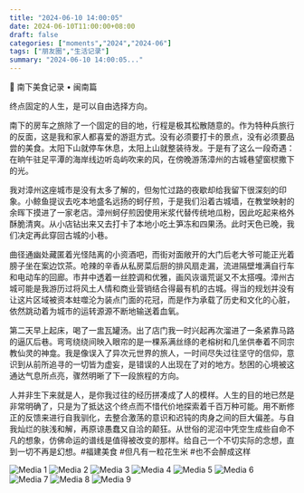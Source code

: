 ```yaml
---
title: "2024-06-10 14:00:05"
date: 2024-06-10T11:00:00+08:00
draft: false
categories: ["moments","2024","2024-06"]
tags: ["朋友圈","生活记录"]
summary: "2024-06-10 14:00:05..."
---
```


🧭 南下美食记录 • 闽南篇

终点固定的人生，是可以自由选择方向。

南下的房车之旅除了一个固定的目的地，行程是极其松散随意的。作为特种兵旅行的反面，这是我和家人都喜爱的游逛方式。没有必须要打卡的景点，没有必须要品尝的美食。太阳下山就停车休息，太阳上山就整装待发。于是有了这么一段奇遇：在晌午驻足平潭的海岸线边听岛屿吹来的风，在傍晚游荡漳州的古城巷望窗棂撒下的光。

我对漳州这座城市是没有太多了解的，但匆忙过路的夜歇却给我留下很深刻的印象。小鲸鱼提议去吃本地盛名远扬的蚵仔煎，于是我们沿着古城墙，在教堂映射的余晖下摸进了一家老店。漳州蚵仔煎因使用米浆代替传统地瓜粉，因此吃起来格外酥脆清爽。从小店钻出来又去打卡了本地小吃土笋冻和四果汤。此时天色已晚，我们决定再此穿回古城的小巷。

曲径通幽处藏匿着光怪陆离的小资酒吧，而街对面敞开的大门后老大爷可能正光着膀子坐在案边饮茶。呛辣的辛香从私房菜后厨的排风扇走漏，流进隔壁堆满自行车和电动车的回廊。市井中透着一丝腔调和优雅，画风诙谐荒诞又不太搭嘎。漳州古城可能是我游历过将风土人情和商业营销结合得最有机的古城。得当的规划并没有让这片区域被资本蛀噬沦为装点门面的花冠，而是作为承载了历史和文化的心脏，依然跳动着为城市的运转源源不断地输送着血氧。

第二天早上起床，喝了一盅瓦罐汤。出了店门我一时兴起再次溜进了一条紧靠马路的逼仄后巷。弯弯绕绕间映入眼帘的是一棵系满丝绦的老榕树和几坐供奉着不同宗教仙灵的神龛。我是像误入了异次元世界的旅人，一时间尽失过往坚守的信仰，意识到从前所追寻的一切皆为虚妄，是错误的人出现在了对的地方。愁困的心境被这通达气息所点亮，骤然明晰了下一段旅程的方向。

人并非生下来就是人，是你我过往的经历拼凑成了人的模样。人生的目的地已然是非常明确了，只是为了抵达这个终点而不惜代价地探索着千百万种可能。用不断修正的反馈来进行自我驯化，去整合激荡的意识和迟钝的肉身之间的巨大偏差。与自我灿烂的肤浅和解，再原谅愚蠢又自洽的颠狂。从世俗的泥沼中凭空生成些自命不凡的想象，仿佛命运的谱线是值得被改变的那样。给自己一个不切实际的念想，直到一切不再是幻想。
​
​#福建美食
​#但凡有一粒花生米
​#也不会醉成这样

![Media 1](/Moments/photos/2024-06-10/202406101400050.jpg)
![Media 2](/Moments/photos/2024-06-10/202406101400051.jpg)
![Media 3](/Moments/photos/2024-06-10/202406101400052.jpg)
![Media 4](/Moments/photos/2024-06-10/202406101400053.jpg)
![Media 5](/Moments/photos/2024-06-10/202406101400054.jpg)
![Media 6](/Moments/photos/2024-06-10/202406101400055.jpg)
![Media 7](/Moments/photos/2024-06-10/202406101400056.jpg)
![Media 8](/Moments/photos/2024-06-10/202406101400057.jpg)
![Media 9](/Moments/photos/2024-06-10/202406101400058.jpg)

